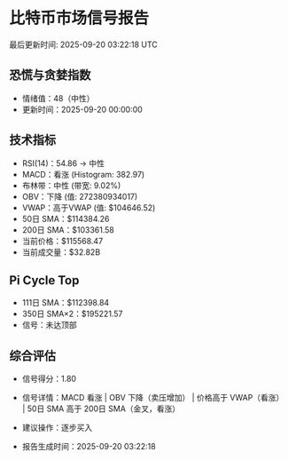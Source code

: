 # 比特币市场信号报告

最后更新时间: 2025-09-20 03:22:18 UTC

## 恐慌与贪婪指数
- 情绪值：48（中性）
- 更新时间：2025-09-20 00:00:00

## 技术指标
- RSI(14)：54.86 → 中性
- MACD：看涨 (Histogram: 382.97)
- 布林带：中性 (带宽: 9.02%)
- OBV：下降 (值: 272380934017)
- VWAP：高于VWAP (值: $104646.52)
- 50日 SMA：$114384.26
- 200日 SMA：$103361.58
- 当前价格：$115568.47
- 当前成交量：$32.82B

## Pi Cycle Top
- 111日 SMA：$112398.84
- 350日 SMA×2：$195221.57
- 信号：未达顶部

## 综合评估
- 信号得分：1.80
- 信号详情：MACD 看涨 | OBV 下降（卖压增加） | 价格高于 VWAP（看涨） | 50日 SMA 高于 200日 SMA（金叉，看涨）
- 建议操作：逐步买入

- 报告生成时间：2025-09-20 03:22:18